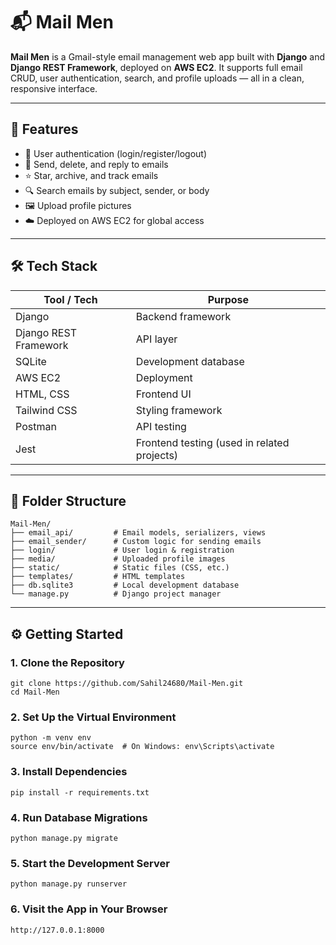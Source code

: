 # 📬 Mail Men

**Mail Men** is a Gmail-style email management web app built with **Django** and **Django REST Framework**, deployed on **AWS EC2**. It supports full email CRUD, user authentication, search, and profile uploads — all in a clean, responsive interface.

---

## 🚀 Features

- 🔐 User authentication (login/register/logout)
- 📧 Send, delete, and reply to emails
- ⭐ Star, archive, and track emails
- 🔍 Search emails by subject, sender, or body
- 🖼️ Upload profile pictures
- ☁️ Deployed on AWS EC2 for global access

---

## 🛠 Tech Stack

| Tool / Tech            | Purpose               |
|------------------------|-----------------------|
| Django                 | Backend framework     |
| Django REST Framework  | API layer             |
| SQLite                 | Development database  |
| AWS EC2                | Deployment            |
| HTML, CSS              | Frontend UI           |
| Tailwind CSS           | Styling framework     |
| Postman                | API testing           |
| Jest                   | Frontend testing (used in related projects) |

---

## 📁 Folder Structure

```
Mail-Men/
├── email_api/         # Email models, serializers, views
├── email_sender/      # Custom logic for sending emails
├── login/             # User login & registration
├── media/             # Uploaded profile images
├── static/            # Static files (CSS, etc.)
├── templates/         # HTML templates
├── db.sqlite3         # Local development database
└── manage.py          # Django project manager
```

---

## ⚙️ Getting Started

### 1. Clone the Repository

```
git clone https://github.com/Sahil24680/Mail-Men.git
cd Mail-Men
```

### 2. Set Up the Virtual Environment

```
python -m venv env
source env/bin/activate  # On Windows: env\Scripts\activate
```

### 3. Install Dependencies

```
pip install -r requirements.txt
```

### 4. Run Database Migrations

```
python manage.py migrate
```

### 5. Start the Development Server

```
python manage.py runserver
```

### 6. Visit the App in Your Browser

```
http://127.0.0.1:8000
```

